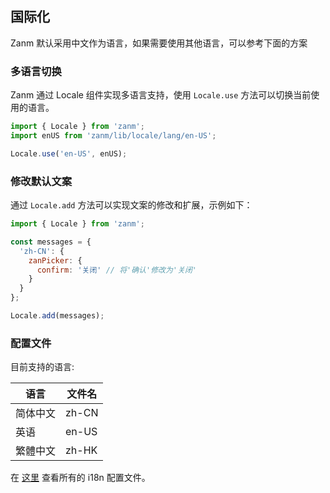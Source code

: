 ## 国际化
Zanm 默认采用中文作为语言，如果需要使用其他语言，可以参考下面的方案

### 多语言切换
Zanm 通过 Locale 组件实现多语言支持，使用 `Locale.use` 方法可以切换当前使用的语言。

```js
import { Locale } from 'zanm';
import enUS from 'zanm/lib/locale/lang/en-US';

Locale.use('en-US', enUS);
```

### 修改默认文案
通过 `Locale.add` 方法可以实现文案的修改和扩展，示例如下：

```js
import { Locale } from 'zanm';

const messages = {
  'zh-CN': {
    zanPicker: {
      confirm: '关闭' // 将'确认'修改为'关闭'
    }
  }
};

Locale.add(messages);
```

### 配置文件

目前支持的语言:

| 语言 | 文件名 |
|-----------|-----------|
| 简体中文 | zh-CN |
| 英语 | en-US |
| 繁體中文 | zh-HK |

在 [这里](https://github.com/meitianyitan/zanm/tree/master/packages/locale/lang) 查看所有的 i18n 配置文件。
